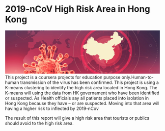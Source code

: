 # 2019-nCoV High Risk Area in Hong Kong 
![Image description](img/main.jpg)
This project is a coursera projects for education purpose only.Human-to-human transmission of the virus has been confirmed. This project is using a K-means clustering to identify the high risk area located in Hong Kong. The K-means will using the data from HK governament who have been identified or suspected. As Health officials say all patients placed into isolation in Hong Kong because they have – or are suspected. Moving into that area will having a higher risk to inflected by 2019-nCov

The result of this report will give a high risk area that tourists or publics should avoid to the high risk area.
